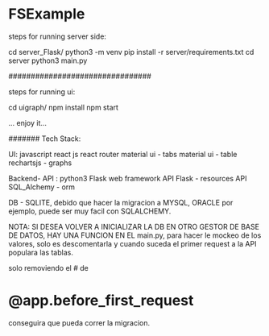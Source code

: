 # FSExample
steps for running server side:


cd server_Flask/
python3 -m venv
pip install -r server/requirements.txt
cd server
python3 main.py




################################

steps for running ui:

cd uigraph/
npm install
npm start


... enjoy it...


#######
Tech Stack:

UI:
javascript
react js
react router
material ui - tabs
material ui - table
rechartsjs - graphs

Backend- API :
python3
Flask web framework
API Flask - resources API
SQL_Alchemy - orm


DB - SQLITE,
debido que hacer la migracion a MYSQL, ORACLE por ejemplo, puede ser muy facil con SQLALCHEMY.


NOTA: SI DESEA VOLVER A INICIALIZAR LA DB EN OTRO GESTOR DE BASE DE DATOS, HAY UNA FUNCION EN EL main.py, para 
hacer le mockeo de los valores, solo es descomentarla y cuando suceda el primer request a la API populara las tablas.

solo removiendo el # de 

# @app.before_first_request
conseguira que pueda correr la migracion.

